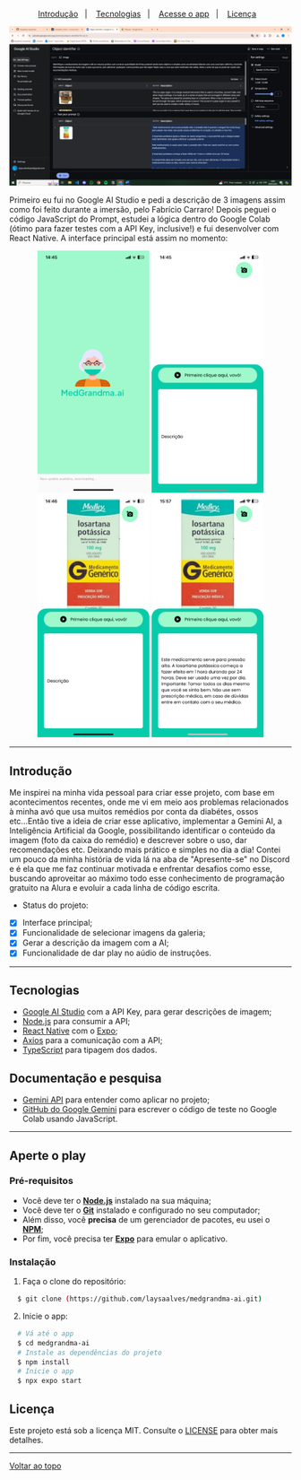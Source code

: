 <p align="center">
  <a href="#introdução">Introdução</a>&nbsp;&nbsp;&nbsp;|&nbsp;&nbsp;&nbsp;
  <a href="#tecnologias">Tecnologias</a>&nbsp;&nbsp;&nbsp;|&nbsp;&nbsp;&nbsp;
  <a href="#aperte-o-play">Acesse o app</a>&nbsp;&nbsp;&nbsp;|&nbsp;&nbsp;&nbsp;
  <a href="#licença">Licença</a>&nbsp;&nbsp;&nbsp;
</p>

<p align="center">
  <img alt="image-00" width="650px" src="./.github/base-image.PNG"/> 
<p>
<p>Primeiro eu fui no Google AI Studio e pedi a descrição de 3 imagens assim como foi feito durante a imersão, pelo Fabrício Carraro! Depois peguei o código JavaScript do Prompt, estudei a lógica dentro do Google Colab (ótimo para fazer testes com a API Key, inclusive!) e fui desenvolver com React Native. A interface principal está assim no momento:</p>
<p align="center">
  <img alt="image-01" width="200px" src="./.github/image-01.PNG" />
  <img alt="image-02" width="200px" src="./.github/image-02.PNG" />
  <img alt="image-03" width="200px" src="./.github/image-03.PNG" />
  <img alt="image-04" width="200px" src="./.github/image-04.PNG" />
<p>

---
## Introdução

Me inspirei na minha vida pessoal para criar esse projeto, com base em acontecimentos recentes, onde me vi em meio aos problemas relacionados à minha avó que usa muitos remédios por conta da diabétes, ossos etc...Então tive a ideia de criar esse aplicativo, implementar a Gemini AI, a Inteligência Artificial da Google, possibilitando identificar o conteúdo da imagem (foto da caixa do remédio) e descrever sobre o uso, dar recomendações etc. Deixando mais prático e simples no dia a dia! Contei um pouco da minha história de vida lá na aba de "Apresente-se" no Discord e é ela que me faz continuar motivada e enfrentar desafios como esse, buscando aproveitar ao máximo todo esse conhecimento de programação gratuito na Alura e evoluir a cada linha de código escrita.

- Status do projeto:
- [x] Interface principal;
- [x] Funcionalidade de selecionar imagens da galeria;
- [x] Gerar a descrição da imagem com a AI;
- [x] Funcionalidade de dar play no aúdio de instruções.
---
## Tecnologias

-  [Google AI Studio](https://aistudio.google.com/) com a API Key, para gerar descrições de imagem;
-  [Node.js](https://nodejs.org/en/docs/) para consumir a API;
-  [React Native](http://facebook.github.io/react-native/) com o [Expo](https://expo.io/);
-  [Axios](https://github.com/axios/axios) para a comunicação com a API;
-  [TypeScript](https://www.typescriptlang.org/) para tipagem dos dados.

## Documentação e pesquisa

- [Gemini API](https://ai.google.dev/gemini-api/docs/get-started/rest?hl=pt-br) para entender como aplicar no projeto;
- [GitHub do Google Gemini](https://github.com/google-gemini/generative-ai-js) para escrever o código de teste no Google Colab usando JavaScript.

---
## Aperte o play

### Pré-requisitos

  - Você deve ter o **[Node.js](https://nodejs.org/en/)** instalado na sua máquina;
  - Você deve ter o **[Git](https://git-scm.com/)** instalado e configurado no seu computador;
  - Além disso, você **precisa** de um gerenciador de pacotes, eu usei o **[NPM](https://www.npmjs.com/)**;
  - Por fim, você precisa ter **[Expo](https://expo.io/)** para emular o aplicativo.

### Instalação

1. Faça o clone do repositório:

```bash
  $ git clone (https://github.com/laysaalves/medgrandma-ai.git)
```

2. Inicie o app:

```bash
  # Vá até o app
  $ cd medgrandma-ai
  # Instale as dependências do projeto
  $ npm install
  # Inicie o app
  $ npx expo start
```
## Licença

Este projeto está sob a licença MIT. Consulte o [LICENSE](LICENSE.md) para obter mais detalhes.

---
[Voltar ao topo](#introdução)<br>
